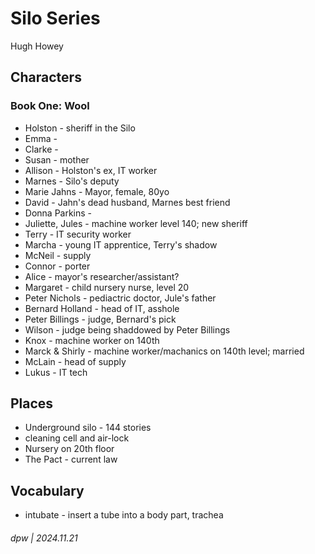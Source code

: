 # Silo Series

Hugh Howey

## Characters

### Book One: Wool

* Holston - sheriff in the Silo
* Emma - 
* Clarke - 
* Susan - mother
* Allison - Holston's ex, IT worker
* Marnes - Silo's deputy
* Marie Jahns - Mayor, female, 80yo
* David - Jahn's dead husband, Marnes best friend
* Donna Parkins -
* Juliette, Jules - machine worker level 140; new sheriff
* Terry - IT security worker
* Marcha - young IT apprentice, Terry's shadow
* McNeil - supply
* Connor - porter
* Alice - mayor's researcher/assistant?
* Margaret - child nursery nurse, level 20
* Peter Nichols - pediactric doctor, Jule's father
* Bernard Holland - head of IT, asshole
* Peter Billings - judge, Bernard's pick
* Wilson - judge being shaddowed by Peter Billings
* Knox - machine worker on 140th
* Marck & Shirly - machine worker/machanics on 140th level; married
* McLain - head of supply
* Lukus - IT tech

## Places

* Underground silo - 144 stories
* cleaning cell and air-lock
* Nursery on 20th floor
* The Pact - current law

## Vocabulary

* intubate - insert a tube into a body part, trachea


###### dpw | 2024.11.21

